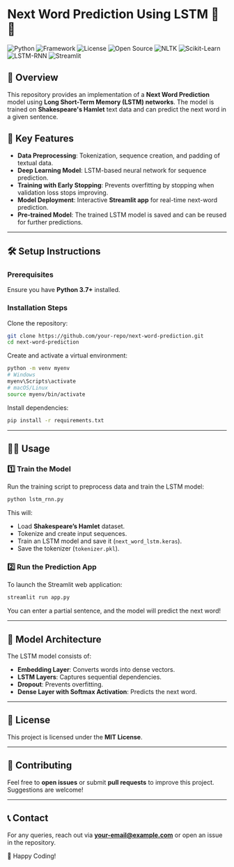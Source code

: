# Next Word Prediction Using LSTM 🤖📖

![Python](https://img.shields.io/badge/Python-3.7+-blue)
![Framework](https://img.shields.io/badge/Framework-TensorFlow-orange)
![License](https://img.shields.io/badge/License-MIT-green)
![Open Source](https://img.shields.io/badge/Open%20Source-%E2%9D%A4-red)
![NLTK](https://img.shields.io/badge/NLTK-Natural%20Language%20Toolkit-yellowgreen)
![Scikit-Learn](https://img.shields.io/badge/Scikit--Learn-ML-blue)
![LSTM-RNN](https://img.shields.io/badge/LSTM-RNN-deepblue)
![Streamlit](https://img.shields.io/badge/Streamlit-Web%20App-red)


## 📌 Overview
This repository provides an implementation of a **Next Word Prediction** model using **Long Short-Term Memory (LSTM) networks**. The model is trained on **Shakespeare's Hamlet** text data and can predict the next word in a given sentence.

## 🚀 Key Features
- **Data Preprocessing**: Tokenization, sequence creation, and padding of textual data.
- **Deep Learning Model**: LSTM-based neural network for sequence prediction.
- **Training with Early Stopping**: Prevents overfitting by stopping when validation loss stops improving.
- **Model Deployment**: Interactive **Streamlit app** for real-time next-word prediction.
- **Pre-trained Model**: The trained LSTM model is saved and can be reused for further predictions.

---
## 🛠️ Setup Instructions

### **Prerequisites**
Ensure you have **Python 3.7+** installed.

### **Installation Steps**
Clone the repository:
```sh
git clone https://github.com/your-repo/next-word-prediction.git
cd next-word-prediction
```

Create and activate a virtual environment:
```sh
python -m venv myenv
# Windows
myenv\Scripts\activate
# macOS/Linux
source myenv/bin/activate
```

Install dependencies:
```sh
pip install -r requirements.txt
```

---
## 🧑‍💻 Usage

### **1️⃣ Train the Model**
Run the training script to preprocess data and train the LSTM model:
```sh
python lstm_rnn.py
```
This will:
- Load **Shakespeare’s Hamlet** dataset.
- Tokenize and create input sequences.
- Train an LSTM model and save it (`next_word_lstm.keras`).
- Save the tokenizer (`tokenizer.pkl`).

### **2️⃣ Run the Prediction App**
To launch the Streamlit web application:
```sh
streamlit run app.py
```
You can enter a partial sentence, and the model will predict the next word!

---
## 🔬 Model Architecture
The LSTM model consists of:
- **Embedding Layer**: Converts words into dense vectors.
- **LSTM Layers**: Captures sequential dependencies.
- **Dropout**: Prevents overfitting.
- **Dense Layer with Softmax Activation**: Predicts the next word.

---
## 📜 License
This project is licensed under the **MIT License**.

---
## 🤝 Contributing
Feel free to **open issues** or submit **pull requests** to improve this project. Suggestions are welcome!

---
## 📞 Contact
For any queries, reach out via **[your-email@example.com](mailto:your-email@example.com)** or open an issue in the repository.

🚀 Happy Coding!

